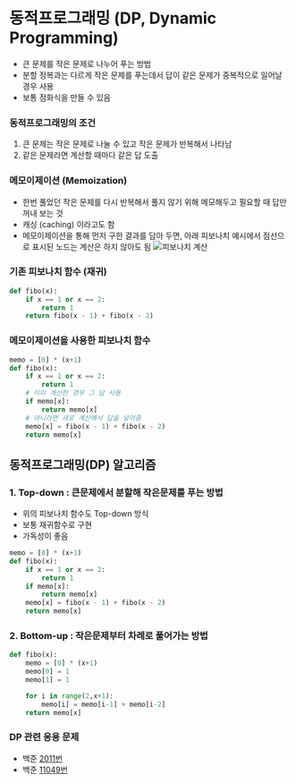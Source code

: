 # 동적프로그래밍 (DP, Dynamic Programming)
- 큰 문제를 작은 문제로 나누어 푸는 방법
- 분할 정복과는 다르게 작은 문제를 푸는데서 답이 같은 문제가 중복적으로 일어날 경우 사용
- 보통 점화식을 만들 수 있음
   
### 동적프로그래밍의 조건
1. 큰 문제는 작은 문제로 나눌 수 있고 작은 문제가 반복해서 나타남
2. 같은 문제라면 계산할 때마다 같은 답 도출
   
### 메모이제이션 (Memoization)
- 한번 풀었던 작은 문제를 다시 반복해서 풀지 않기 위해 메모해두고 필요할 때 답만 꺼내 보는 것
- 캐싱 (caching) 이라고도 함
- 메모이제이션을 통해 먼저 구한 결과를 담아 두면, 아래 피보나치 예시에서 점선으로 표시된 노드는 계산은 하지 않아도 됨
![피보나치 계산](https://user-images.githubusercontent.com/37467408/122693295-36a8bf00-d274-11eb-9936-9a1fc9062c29.PNG)

### 기존 피보나치 함수 (재귀)
``` python
def fibo(x):
    if x == 1 or x == 2:
        return 1
    return fibo(x - 1) + fibo(x - 2)
```

### 메모이제이션을 사용한 피보나치 함수
``` python
memo = [0] * (x+1)
def fibo(x):
    if x == 1 or x == 2:
        return 1
    # 이미 계산한 경우 그 답 사용
    if memo[x]:
        return memo[x]
    # 아니라면 새로 계산해서 답을 넣어줌
    memo[x] = fibo(x - 1) + fibo(x - 2)
    return memo[x]
```

   
## 동적프로그래밍(DP) 알고리즘
### 1. Top-down : 큰문제에서 분할해 작은문제를 푸는 방법
- 위의 피보나치 함수도 Top-down 방식
- 보통 재귀함수로 구현
- 가독성이 좋음
``` python
memo = [0] * (x+1)
def fibo(x):
    if x == 1 or x == 2:
        return 1
    if memo[x]:
        return memo[x]
    memo[x] = fibo(x - 1) + fibo(x - 2)
    return memo[x]
``` 
   

### 2. Bottom-up : 작은문제부터 차례로 풀어가는 방법
``` python
def fibo(x):
    memo = [0] * (x+1)
    memo[0] = 1
    memo[1] = 1

    for i in range(2,x+1):
        memo[i] = memo[i-1] + memo[i-2]
    return memo[x]
``` 
   
### DP 관련 응용 문제
- 백준 [2011번](https://www.acmicpc.net/problem/2011)
- 백준 [11049번](https://www.acmicpc.net/problem/11049)
